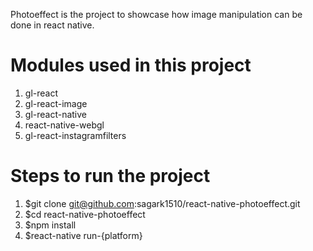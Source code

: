 Photoeffect is the project to showcase how image manipulation can be done in react native.

# Modules used in this project

1.  gl-react
2.  gl-react-image
3.  gl-react-native
4.  react-native-webgl
5.  gl-react-instagramfilters

# Steps to run the project

1.  $git clone git@github.com:sagark1510/react-native-photoeffect.git
2.  $cd react-native-photoeffect
3.  $npm install
4.  $react-native run-{platform}
